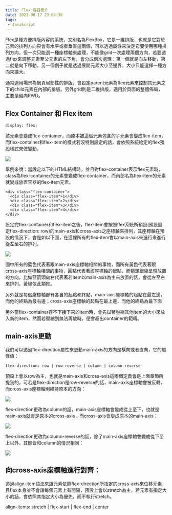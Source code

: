 ```yaml
---
title: Flex 容器簡介
date: 2021-08-17 23:08:38
tags:
 - JavaScript
---
```



Flex是種方便排版內容的系統，又別名為FlexBox，它是一維排版，也就是它對於元素的排列方向只會有水平或者垂直這兩個，可以透過屬性來決定它要使用哪種排列方向，但一次只能選一種座標軸來處理，不能像grid一次處理兩個方向，若要透過flex來調整元素至父元素的左下角，會分成兩次處理：第一個就是向左移動，第二就是向下移動，另一個例子就是透過展開元素大小至邊界，大小只能選擇一種方向來擴大。

通常適用場景為網頁局部性的排版，會設定parent元素為flex元素來控制其元素之下的child元素在內部的排版。另外grid則是二維排版，適用於頁面的整體佈局，主要是偏向RWD。

## Flex Container 和 Flex item

```
display: flex;
```

該元素會變成flex-container，而原本被這個元素包含的子元素會變成flex-item，而flex-container和flex-item的樣式若沒特別設定的話，會依照系統給定的flex預設樣式來做變動。

![](https://res.cloudinary.com/dqfxgtyoi/image/upload/v1629213605/blog/cssTag/flexElement_hei4op.png)

舉例來說：當設定以下的HTML結構時，並且對flex-container表示flex元素時，class為flex-container的元素會變成flex-container，而內部名為flex-item的元素就變成放置容器的flex-item元素。

```
<div class="flex-container">
  <div class="flex-item">1</div>
  <div class="flex-item">2</div>
  <div class="flex-item">3</div>
  <div class="flex-item">4</div>
</div>

```

設定完flex-container和flex-item之後，flex-item會按照flex系統所預設(預設設定flex-direction: row)的main-axis和cross-axis之座標軸來排列，其座標軸在預設的情況下，會是如以下圖，在這裡所有的flex-item會以main-axis來進行來進行從左至右的排列。


![](https://res.cloudinary.com/dqfxgtyoi/image/upload/v1629300747/blog/cssTag/AxisOfRowVersion_ibcxt9.png)

圖中所有的藍色代表著跟main-axis座標軸相關的事物，而所有黃色代表著跟cross-axis座標軸相關的事物，圓點代表著該座標軸的起點，而箭頭跟線呈現放置的方向，比如藍箭頭向右代表著若item以main-axis為主來放置的話，會從左至右來排列，黃線依此類推。

另外就是每個座標軸都有各自的起點和終點，main-axis座標軸的起點在最左邊，而他的終點為最右邊；cross-axis座標軸的起點在最上邊，而他的終點為最下面


另外當flex-container存不下接下來的item時，會先試著壓縮其他item的大小來放入新的item，然而若壓縮到無法再放時，便會超出container的範疇。

## main-axis更動

我們可以透過flex-direction屬性來更動main-axis的方向是橫向或者直向，它的屬性值：

```
flex-direction: row | row-reverse | column | column-reverse
```

預設上會以row為主，也就是main-axis和cross-axis這兩個定義會是上面章節所提到的，可若是flex-direction是row-reverse的話，main-axis座標軸會被反轉，而cross-axis座標軸則維持原本的方向：


![](https://res.cloudinary.com/dqfxgtyoi/image/upload/v1629300746/blog/cssTag/AxisOfRowReverseVersion_s5lqgj.png)

flex-direction更改為column的話，main-axis座標軸會變成從上至下，也就是main-axis就會是原本的cross-axis，而cross-axis會變成原本的main-axis：

![](https://res.cloudinary.com/dqfxgtyoi/image/upload/v1629300747/blog/cssTag/AxisOfColumnVersion_ne5hlr.png)

flex-direction更改為column-reverse的話，除了main-axis座標軸會變成從下至上以外，其餘皆和column的情況相同：

![](https://res.cloudinary.com/dqfxgtyoi/image/upload/v1629300746/blog/cssTag/AxisOfColumnReverseVersion_q09vug.png)


## 向cross-axis座標軸進行對齊：

透過align-item語法來讓元素依照flex-direction所指定的cross-axis來位移元素，且flex本身並不會讓每個元素上有間隔，預設上會以stretch為主，若元素有指定大小的話，會依照其指定大小為優先，而不執行stretch。

align-items: stretch | flex-start | flex-end | center

